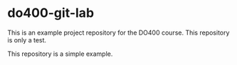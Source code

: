 # do400-git-lab

This is an example project repository for the DO400 course.
This repository is only a test.

This repository is a simple example.

